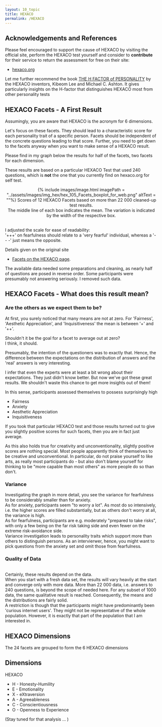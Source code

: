 ```yaml
---
layout: 10_topic
title: HEXACO
permalink: /HEXACO
---
```


## Acknowledgements and References

Please feel encouraged to support the cause of HEXACO by visiting the official site, perform the HEXACO test yourself and consider to **contribute** for their service to return the assessment for free on their site:

- [hexaco.org](http://hexaco.org/)

Let me further recommend the book [THE H FACTOR of PERSONALITY](https://www.amazon.com/-/de/dp/1554588340/ref=sr_1_1?__mk_de_DE=%C3%85M%C3%85%C5%BD%C3%95%C3%91&dchild=1&keywords=the+h+factor&qid=1616861450&sr=8-1) by the HEXACO inventors,  Kibeom Lee and Michael C. Ashton. It gives particularly insights on the H-factor that distinguishes HEXACO most from other personality tests 

## HEXACO Facets - A First Result

Assumingly, you are aware that HEXACO is the acronym for 6 dimensions. 

Let's focus on these facets. They should lead to a characteristic score for each personality trait of a specific person. Facets should be independent of the concrete questions leading to that score. Further, you need to get down to the facets anyway when you want to make sense of a HEXACO result.

Please find in my graph below the results for half of the facets, two facets for each dimension.

These results are based on a particular HEXACO Test that used 240 questions, which is **not** the one that you currently find on hexaco.org for self test.
<br> 


<center>
{% include images/image.html imagePath = "../assets/images/img_hex/hex_105_Facets_boxplot_for_web.png" altText =  ""%}
Scores of 12 HEXACO Facets based on more than 22 000 cleaned-up test results. <br>The middle line of each box indicates the mean. The variation is indicated by the width of the respective box.
</center><br>

I adjusted the scale for ease of readability: <br>
'+++' on fearfulness should relate to a 'very fearful' individual, whereas a '- - -' just means the opposite.

Details given on the original site 
- [Facets on the HEXACO page](http://hexaco.org/scaledescriptions).

The available data needed some preparations and cleaning, as nearly half of questions are posed in reverse order. Some participants were presumably not answering seriously. I removed such data.

## HEXACO Facets - What does this result mean?

### Are the others as we expect them to be?

At first, you surely noticed that many means are not at zero.
For 'Fairness', 'Aesthetic Appreciation', and 'Inquisitiveness' the mean is between '+' and '++'.

Shouldn't it be the goal for a facet to average out at zero?<br>
I think, it should.

Presumably, the intention of the questioners was to exactly that. Hence, the difference between the expectations on the distribution of answers and the 'real' answers is very interesting.

I infer that even the experts were at least a bit wrong about their expectations.
They just didn't know better. But now we've got these great results. We shouldn't waste this chance to get more insights out of them!

In this sense, participants assessed themselves to possess surprisingly high
- Fairness
- Anxiety
- Aesthetic Appreciation
- Inquisitiveness

If you took that particular HEXACO test and those results turned out to give you slightly positive scores for such facets, then you are in fact just average.

As this also holds true for creativity and unconventionality, slightly positive scores are nothing special.  Most people apparently think of themselves to be creative and unconventional. In particular, do not praise yourself to like arts, as really most participants do - but also don't blame yourself for thinking to be "more capable than most others" as more people do so than don't. 


### Variance

Investigating the graph in more detail, you see the variance for fearfulness to be considerably smaller than for anxiety. 
<br>
As for anxiety, participants seem "to worry a lot". As most do so intensively, i.e. the higher scores are filled substantially, but as others don't worry at all, the variance is high.
<br>
As for fearfulness, participants are e.g. moderately "prepared to take risks", with only a few being on the far risk taking side and even fewer on the extreme risk-avoidance side.
<br>
Variance investigation leads to personality traits which support more than others to distinguish persons. As an intervierwer, hence, you might want to pick questions from the anxiety set and omit those from fearfulness.

### Quality of Data

<br>
Certainly, these results depend on the data.<br>
When you start with a fresh data set, the results will vary heavily at the start and converge only with more data. More than 22 000 data, i.e. answers to 240 questions, is beyond the scope of needed here. For any subset of 1000 data, the same qualitative result is reached. Consequently, the means and the distributions are fairly solid.
<br>
A restriction is though that the participants might have predominantly been 'curious internet users'. They might not be representative of the whole population. However, it is exactly that part of the population that I am interested in.

## HEXACO Dimensions

The 24 facets are grouped to form the 6 HEXACO dimensions

## Dimensions

HEXACO

- H - Honesty-Humility
- E - Emotionality
- X - eXtraversion
- A - Agreeableness
- C - Conscientiousness
- O - Openness to Experience

(Stay tuned for that analysis ... )

